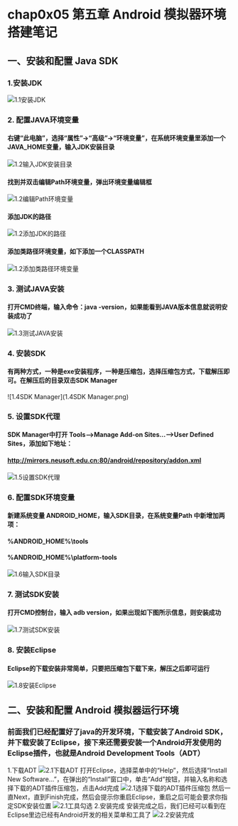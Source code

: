 # chap0x05  第五章 Android 模拟器环境搭建笔记
## 一、安装和配置 Java SDK
### 1.安装JDK
![1.1安装JDK](1.1安装JDK.png)
### 2. 配置JAVA环境变量
#### 右键“此电脑”，选择“属性”->“高级”->“环境变量”，在系统环境变量里添加一个JAVA_HOME变量，输入JDK安装目录
![1.2输入JDK安装目录](1.2输入JDK安装目录.png)
#### 找到并双击编辑Path环境变量，弹出环境变量编辑框
![1.2编辑Path环境变量](1.2编辑Path环境变量.png)
#### 添加JDK的路径
![1.2添加JDK的路径](1.2添加JDK的路径.png)
#### 添加类路径环境变量，如下添加一个CLASSPATH
![1.2添加类路径环境变量](1.2添加类路径环境变量.png)
### 3. 测试JAVA安装
#### 打开CMD终端，输入命令：java -version，如果能看到JAVA版本信息就说明安装成功了
![1.3测试JAVA安装](1.3测试JAVA安装.png)
### 4. 安装SDK
#### 有两种方式，一种是exe安装程序，一种是压缩包，选择压缩包方式，下载解压即可。在解压后的目录双击SDK Manager
![1.4SDK Manager](1.4SDK Manager.png)
### 5. 设置SDK代理
#### SDK Manager中打开 Tools—>Manage Add-on Sites…—>User Defined Sites，添加如下地址：
#### http://mirrors.neusoft.edu.cn:80/android/repository/addon.xml
![1.5设置SDK代理](1.5设置SDK代理.png)
### 6. 配置SDK环境变量
#### 新建系统变量 ANDROID_HOME，输入SDK目录，在系统变量Path 中新增加两项：
#### %ANDROID_HOME%\tools
#### %ANDROID_HOME%\platform-tools
![1.6输入SDK目录](1.6输入SDK目录.png)
### 7. 测试SDK安装
#### 打开CMD控制台，输入 adb version，如果出现如下图所示信息，则安装成功
![1.7测试SDK安装](1.7测试SDK安装.png)
### 8. 安装Eclipse
#### Eclipse的下载安装非常简单，只要把压缩包下载下来，解压之后即可运行
![1.8安装Eclipse](1.8安装Eclipse.png)
## 二、安装和配置 Android 模拟器运行环境
### 前面我们已经配置好了java的开发环境，下载安装了Android SDK，并下载安装了Eclipse，接下来还需要安装一个Android开发使用的Eclipse插件，也就是Android Development Tools（ADT）
1.下载ADT
![2.1下载ADT](2.1下载ADT.png)
打开Eclipse，选择菜单中的“Help”，然后选择“Install New Software…”，在弹出的“Install”窗口中，单击“Add”按钮，并输入名称和选择下载的ADT插件压缩包，点击Add完成
![2.1选择下载的ADT插件压缩包](2.1选择下载的ADT插件压缩包.png)
然后一直Next，直到Finish完成，然后会提示你重启Eclipse，重启之后可能会要求你指定SDK安装位置
![2.1工具勾选](2.1工具勾选.png)
2.安装完成
安装完成之后，我们已经可以看到在Eclipse里边已经有Android开发的相关菜单和工具了
![2.2安装完成](2.2安装完成.png)

